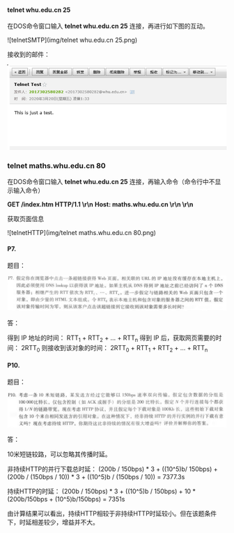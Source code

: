 #### telnet whu.edu.cn 25

在DOS命令窗口输入 **telnet whu.edu.cn 25** 连接，再进行如下图的互动。

![telnetSMTP](img/telnet whu.edu.cn 25.png)

接收到的邮件：

![e-mail](img/e-mail.png)

### telnet maths.whu.edu.cn 80

在DOS命令窗口输入 **telnet whu.edu.cn 25** 连接，再输入命令（命令行中不显示输入命令）

**GET /index.htm HTTP/1.1 \r\n**
**Host: maths.whu.edu.cn \r\n \r\n**

获取页面信息

![telnetHTTP](img/telnet maths.whu.edu.cn 80.png)

#### P7.

题目：

![p7题目](img/p7题目.png)

答：

得到 IP 地址的时间： RTT<sub>1</sub> + RTT<sub>2</sub> + … + RTT<sub>n</sub>
得到 IP 后，获取网页需要的时间： 2RTT<sub>0</sub>
则接收到该对象的时间： 2RTT<sub>0</sub> + RTT<sub>1</sub> + RTT<sub>2</sub> + … + RTT<sub>n</sub>

#### P10.

题目：

![p10题目](img/p10题目.png)

答：

10米短链较路，可以忽略其传播时延。

非持续HTTP的并行下载总时延：
(200b / 150bps) * 3 + ((10^5)b/ 150bps) + (200b / (150bps / 10)) * 3 + ((10^5)b / (150bps / 10)) = 7377.3s

持续HTTP的时延：
(200b / 150bps) * 3 + ((10^5)b / 150bps) + 10 * (200b/150bps + (10^5)b/150bps) = 7351s

由计算结果可以看出，持续HTTP相较于非持续HTTP时延较小。但在该题条件下，时延相差较少，增益并不大。